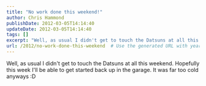 ```yaml
---
title: "No work done this weekend!"
author: Chris Hammond
publishDate: 2012-03-05T14:14:40
updateDate: 2012-03-05T14:14:40
tags: []
excerpt: "Well, as usual I didn't get to touch the Datsuns at all this weekend. Hopefully this week I'll be able to get started back up in the garage. It was far too cold anyways..."
url: /2012/no-work-done-this-weekend  # Use the generated URL with year
---
```

Well, as usual I didn't get to touch the Datsuns at all this weekend. Hopefully this week I'll be able to get started back up in the garage. It was far too cold anyways :D
